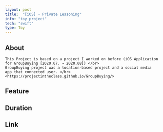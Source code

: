 ```yaml
---
layout: post
title:  "[iOS] - Private Lessoning"
info: "toy project"
tech: "swift"
type: Toy
---
```


## About
    This Project is based on a project I worked on before (iOS Application for GroupBuying [2020.07. ~ 2020.08]) </br>
    GroupBuying project was a location-based project and a social media app that connected user. </br>
    <https://projectintheclass.github.io/GroupBuying/>



## Feature 

## Duration

## Link


